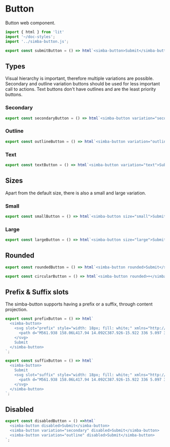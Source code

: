 # Button

Button web component.

```js script
import { html } from 'lit'
import '~/doc-styles';
import '../simba-button.js';
```

```js preview-story
export const submitButton = () => html`<simba-button>Submit</simba-button>`;
```

## Types

Visual hierarchy is important, therefore multiple variations are possible.
Secondary and outline variation buttons should be used for less important call to actions.
Text buttons don't have outlines and are the least priority buttons.

### Secondary

```js preview-story
export const secondaryButton = () => html`<simba-button variation="secondary">Submit</simba-button>`;
```

### Outline

```js preview-story
export const outlineButton = () => html`<simba-button variation="outline">Submit</simba-button>`;
```

### Text

```js preview-story
export const textButton = () => html`<simba-button variation="text">Submit</simba-button>`;
```

## Sizes

Apart from the default size, there is also a small and large variation.

### Small

```js preview-story
export const smallButton = () => html`<simba-button size="small">Submit</simba-button>`;
```

### Large

```js preview-story
export const largeButton = () => html`<simba-button size="large">Submit</simba-button>`;
```

## Rounded

```js preview-story
export const roundedButton = () => html`<simba-button rounded>Submit</simba-button>`;
```

```js preview-story
export const circularButton = () => html`<simba-button rounded>+</simba-button>`;
```

## Prefix & Suffix slots

The simba-button supports having a prefix or a suffix, through content projection.

```js preview-story
export const prefixButton = () => html`
  <simba-button>
    <svg slot="prefix" style="width: 18px; fill: white;" xmlns="http://www.w3.org/2000/svg" viewBox="0 0 576 512">
      <path d="M561.938 158.06L417.94 14.092C387.926-15.922 336 5.097 336 48.032v57.198c-42.45 1.88-84.03 6.55-120.76 17.99-35.17 10.95-63.07 27.58-82.91 49.42C108.22 199.2 96 232.6 96 271.94c0 61.697 33.178 112.455 84.87 144.76 37.546 23.508 85.248-12.651 71.02-55.74-15.515-47.119-17.156-70.923 84.11-78.76V336c0 42.993 51.968 63.913 81.94 33.94l143.998-144c18.75-18.74 18.75-49.14 0-67.88zM384 336V232.16C255.309 234.082 166.492 255.35 206.31 376 176.79 357.55 144 324.08 144 271.94c0-109.334 129.14-118.947 240-119.85V48l144 144-144 144zm24.74 84.493a82.658 82.658 0 0 0 20.974-9.303c7.976-4.952 18.286.826 18.286 10.214V464c0 26.51-21.49 48-48 48H48c-26.51 0-48-21.49-48-48V112c0-26.51 21.49-48 48-48h132c6.627 0 12 5.373 12 12v4.486c0 4.917-2.987 9.369-7.569 11.152-13.702 5.331-26.396 11.537-38.05 18.585a12.138 12.138 0 0 1-6.28 1.777H54a6 6 0 0 0-6 6v340a6 6 0 0 0 6 6h340a6 6 0 0 0 6-6v-25.966c0-5.37 3.579-10.059 8.74-11.541z"/>
    </svg>
    Submit
  </simba-button>
`;
```

```js preview-story
export const suffixButton = () => html`
  <simba-button>
    Submit
    <svg slot="suffix" style="width: 18px; fill: white;" xmlns="http://www.w3.org/2000/svg" viewBox="0 0 576 512">
      <path d="M561.938 158.06L417.94 14.092C387.926-15.922 336 5.097 336 48.032v57.198c-42.45 1.88-84.03 6.55-120.76 17.99-35.17 10.95-63.07 27.58-82.91 49.42C108.22 199.2 96 232.6 96 271.94c0 61.697 33.178 112.455 84.87 144.76 37.546 23.508 85.248-12.651 71.02-55.74-15.515-47.119-17.156-70.923 84.11-78.76V336c0 42.993 51.968 63.913 81.94 33.94l143.998-144c18.75-18.74 18.75-49.14 0-67.88zM384 336V232.16C255.309 234.082 166.492 255.35 206.31 376 176.79 357.55 144 324.08 144 271.94c0-109.334 129.14-118.947 240-119.85V48l144 144-144 144zm24.74 84.493a82.658 82.658 0 0 0 20.974-9.303c7.976-4.952 18.286.826 18.286 10.214V464c0 26.51-21.49 48-48 48H48c-26.51 0-48-21.49-48-48V112c0-26.51 21.49-48 48-48h132c6.627 0 12 5.373 12 12v4.486c0 4.917-2.987 9.369-7.569 11.152-13.702 5.331-26.396 11.537-38.05 18.585a12.138 12.138 0 0 1-6.28 1.777H54a6 6 0 0 0-6 6v340a6 6 0 0 0 6 6h340a6 6 0 0 0 6-6v-25.966c0-5.37 3.579-10.059 8.74-11.541z"/>
    </svg>
  </simba-button>
`;
```

## Disabled

```js preview-story
export const disabledButton = () =>html`
  <simba-button disabled>Submit</simba-button>
  <simba-button variation="secondary" disabled>Submit</simba-button>
  <simba-button variation="outline" disabled>Submit</simba-button>
`;
```
